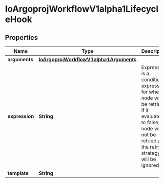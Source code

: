 

# IoArgoprojWorkflowV1alpha1LifecycleHook


## Properties

Name | Type | Description | Notes
------------ | ------------- | ------------- | -------------
**arguments** | [**IoArgoprojWorkflowV1alpha1Arguments**](IoArgoprojWorkflowV1alpha1Arguments.md) |  |  [optional]
**expression** | **String** | Expression is a condition expression for when a node will be retried. If it evaluates to false, the node will not be retried and the retry strategy will be ignored |  [optional]
**template** | **String** |  | 




